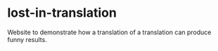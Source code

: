 # lost-in-translation
Website to demonstrate how a translation of a translation can produce funny results.
